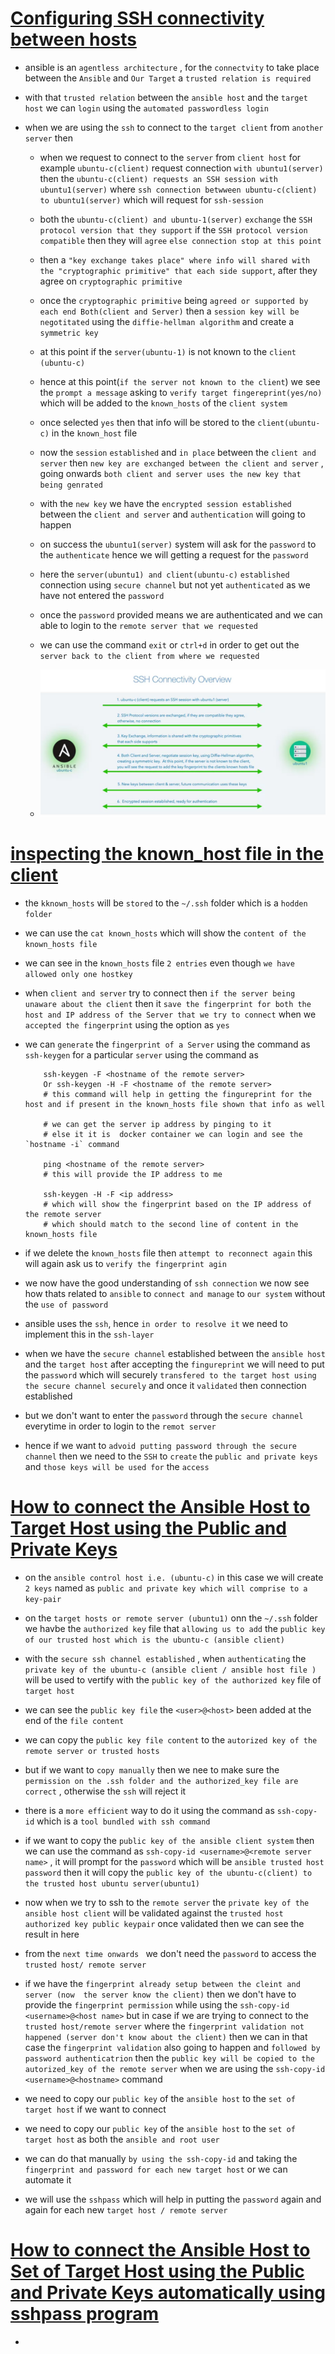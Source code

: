 # <ins> Configuring SSH connectivity between hosts </ins> #

- ansible is an `agentless architecture` , for the `connectvity` to take place between the `Ansible` and `Our Target` a `trusted relation is required`

- with that `trusted relation` between the `ansible host` and the `target host` we can `login` using the `automated passwordless login`

- when we are using the `ssh` to connect to the `target client` from `another server` then
  
  - when we request to connect to the `server` from `client host`  for example `ubuntu-c(client)` request connection `with ubuntu1(server)` then the `ubuntu-c(client) requests an SSH session with ubuntu1(server)` where `ssh connection betwween ubuntu-c(client) to ubuntu1(server)` which will request for `ssh-session`

  - both the `ubuntu-c(client) and ubuntu-1(server)` `exchange` the `SSH protocol version that they support` if the `SSH protocol version` `compatible` then they will `agree` `else connection stop at this point`

  - then a `"key exchange takes place" where info will shared with the "cryptographic primitive" that each side support`, after they agree on `cryptographic primitive`

  - once the `cryptographic primitive` being `agreed or supported by each end Both(client and Server)` then a `session key will be negotitated` using the `diffie-hellman algorithm` and create a `symmetric key`

  - at this point if the `server(ubuntu-1)` is not known to the `client (ubuntu-c)`

  - hence at this point(`if the server not known to the client`) we see the `prompt a message`  asking to `verify target fingereprint(yes/no)` which will be added to the `known_hosts` of the `client system`
  
  - once selected `yes` then that info will be stored to the `client(ubuntu-c)` in the `known_host` file 

  - now the `session` `established` and `in place` between the `client and server` then `new key are exchanged between the client and server` , going onwards `both client and server uses the new key that being genrated`

  - with the `new key` we have the `encrypted session established` between the `client and server` and `authentication` will going to happen

  - on success the `ubuntu1(server)` system will ask for the `password` to the `authenticate` hence we will getting a request for the `password`

  - here the `server(ubuntu1) and client(ubuntu-c)` `established` connection  using `secure channel` but not yet `authenticated` as we have not entered the `password`

  - once the `password` provided means we are authenticated and we can able to login to the `remote server that we requested `

  - we can use the command `exit` or `ctrl+d` in order to get out the `server back to the client from where we requested` 

  - ![Client and Server connection](image.png)


# <ins> inspecting the known_host file in the client </ins> #

- the `kknown_hosts` will be `stored` to the `~/.ssh` folder which is a `hodden folder`

- we can use the `cat known_hosts` which will show the `content of the known_hosts file`

- we can see in the `known_hosts` file `2 entries` even though `we have allowed only one hostkey`

- when `client and server` try to connect then `if the server being unaware about the client` then it `save the fingerprint for both the host and IP address of the Server that we try to connect` when we `accepted the fingerprint` using the option as `yes`

- we can `generate` the `fingerprint of a Server` using the command as `ssh-keygen` for a particular `server` using the command as 

    ```
        ssh-keygen -F <hostname of the remote server>
        Or ssh-keygen -H -F <hostname of the remote server>
        # this command will help in getting the fingureprint for the host and if present in the known_hosts file shown that info as well

        # we can get the server ip address by pinging to it 
        # else it it is  docker container we can login and see the `hostname -i` command 
        
        ping <hostname of the remote server>
        # this will provide the IP address to me 

        ssh-keygen -H -F <ip address>
        # which will show the fingerprint based on the IP address of the remote server 
        # which should match to the second line of content in the known_hosts file

    ```

- if we delete the `known_hosts` file then `attempt to reconnect again` this will again ask us to `verify the fingerprint agin`

- we now have the good understanding of `ssh connection` we now see how thats related to `ansible` to `connect and manage` to `our system` without the `use of password`

- ansible uses the `ssh`, hence `in order to resolve it` we need to implement this in the `ssh-layer`

- when we have the `secure channel` established between the `ansible host` and the `target host` after accepting the `fingureprint` we will need to put the `password` which will securely `transfered to the target host using the secure channel securely` and once it `validated` then connection established

- but we don't want to enter the `password` through the `secure channel` everytime in order to login to the `remot server`

- hence if we want to `advoid putting password through the secure channel` then we need to the `SSH` to `create` the `public and private keys` and `those keys will be used for` the `access`

# <ins> How to connect the Ansible Host to Target Host using the Public and Private Keys </ins> #

- on the `ansible control host i.e. (ubuntu-c)` in this case we will create `2 keys` named as `public and private key which will comprise to a key-pair`

- on the `target hosts or remote server (ubuntu1)` onn the `~/.ssh` folder we havbe the `authorized key` file that `allowing us to add` the `public key of our trusted host which is the ubuntu-c (ansible client)`

- with the `secure ssh channel established` , when `authenticating` the `private key of the ubuntu-c (ansible client / ansible host file )` will be used to vertify with the `public key of the authorized key` file of `target host`

- we can see the `public key file` the `<user>@<host>` been added at the end of the `file content`

- we can copy the `public key file content` to the `autorized key of the remote server or trusted hosts`

- but if we want to `copy manually` then we nee to make sure the `permission on the .ssh folder and the authorized_key file are correct` , otherwise the `ssh` will reject it 

- there is a `more efficient` way to do it using the command as `ssh-copy-id` which is a `tool bundled with ssh command`

- if we want to copy the `public key of the ansible client system` then we can use the command as `ssh-copy-id <username>@<remote server name>` , it will prompt for the `password` which will be `ansible trusted host password` then it will copy the `public key of the ubuntu-c(client) to the trusted host ubuntu server(ubuntu1)`

- now when we try to ssh to the `remote server` the `private key of the ansible host client` will be validated against the `trusted host authorized key public keypair` once validated then we can see the result in here 

- from the `next time onwards ` we don't need the `password` to access the `trusted host/ remote server`

- if we have the `fingerprint already setup between the cleint and server (now  the server know the client)` then we don't have to provide the `fingerprint permission` while using the `ssh-copy-id <username>@<host name>` but in case if we are trying to connect to the `trusted host/remote server` where the `fingerprint validation not happened (server don't know about the client)` then we can in that case the `fingerprint validation` also going to happen and `followed by password authenticatrion` then the `public key will be copied to the autorized_key of the remote server` when we are using the `ssh-copy-id <username>@<hostname>` command 

- we need to copy our `public key` of the `ansible host` to the `set of target host` if we want to connect 

- we need to copy our  `public key` of the `ansible host` to the `set of target host` as both the `ansible and root user`

- we can do that manually `by using the ssh-copy-id` and taking the `fingerprint and password for each new target host` or we can automate it 

- we will use the `sshpass` which will help in putting the `password` again and again for each new `target host / remote server`


# <ins> How to connect the Ansible Host to Set of Target Host using the Public and Private Keys automatically using sshpass program </ins> #

- 